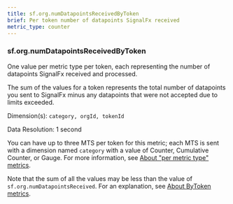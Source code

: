 ```yaml
---
title: sf.org.numDatapointsReceivedByToken
brief: Per token number of datapoints SignalFx received
metric_type: counter
---
```

### sf.org.numDatapointsReceivedByToken

One value per metric type per token, each representing the number of datapoints SignalFx received and processed. 

The sum of the values for a token represents the total number of datapoints you sent to SignalFx minus any datapoints that were not accepted due to limits exceeded.


Dimension(s): `category, orgId, tokenId`

Data Resolution: 1 second

You can have up to three MTS per token for this metric; each MTS is sent with a dimension named  ``category`` with a value of Counter, Cumulative Counter, or Gauge. For more information, see [About "per metric type" metrics](../readme.md#about-per-metric-type-metrics).

Note that the sum of all the values may be less than the value of `sf.org.numDatapointsReceived`. For an explanation, see [About ByToken metrics](../readme.md#about-bytoken-metrics).
